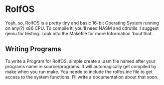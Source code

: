 RolfOS
======

Yeah, so, RolfOS is a pretty tiny and basic 16-bit Operating System running on any(?) x86 CPU. To compile it, you'll need NASM and cdrutils. I suggest qemu for testing. Look into the Makefile for more Information 'bout that.

Writing Programs
----------------
To write a Program for RolfOS, simple create a .asm file named after your programs name in source/programs. It will automagically get compiled by make when you run make. You neede to include the rolfos.inc file to get access to the system functions. I'll write a documentation about that soon.
